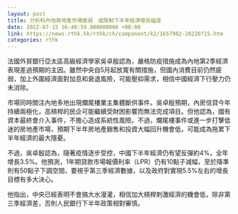 ```yaml
---
layout: post
title: 分析料內地房地產市場疲弱　或限制下半年經濟增長幅度
date: 2022-07-15 16:48:59.000000000 +08:00
link: https://news.rthk.hk/rthk/ch/component/k2/1657902-20220715.htm
categories: rthk
---
```


法國外貿銀行亞太區高級經濟學家吳卓殷認為，嚴格防疫措施成為內地第2季經濟表現差過預期的主因。雖然中央自5月起放寬有關措施，但國內消費目前仍然疲弱，加上外圍經濟面對加息和衰退風險，可能壓抑需求，相信中國經濟下行壓力仍未消除。

市場同時關注內地多地出現爛尾樓業主集體斷供事件。吳卓殷預期，內房信貸今年持續兩極化，高槓桿的民企可能繼續受財困影響而無法完成項目。但他認為，國有資本最終會介入事件，不擔心造成系統性風險。不過，爛尾樓事件或進一步打擊低迷的房地產市場，預期下半年房地產銷售和投資大幅回升機會低，可能成為拖累下半年經濟的最大隱憂。

不過，吳卓殷認為，隨著疫情逐步受控，中國下半年經濟仍有望反彈約4%，全年增長3.5%。他預測，1年期貸款市場報價利率（LPR）仍有10點子減幅，至於降準則有50點子下調空間，要視乎第三季經濟數據，以及政府對實現5.5%左右的增長目標有多大決心。

他指出，中央已經表明不會搞大水漫灌，相信加大槓桿刺激經濟的機會低，除非第三季經濟差，否則人民銀行下半年政策相對審慎。
